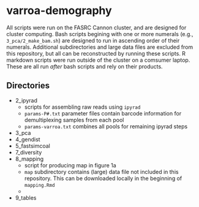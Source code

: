 # varroa-demography

<!--- 
understand what each piece of code does...

describe repo, what is in each folder, instructions on how to run scripts, explain simlinks (and data not included)
explain where to find data (ncbi eventually) 
--->

All scripts were run on the FASRC Cannon cluster, and are designed for cluster computing.
Bash scripts begining with one or more numerals (e.g., `3_pca/2_make_bam.sh`) are designed to
run in ascending order of their numerals. Additional subdirectories and large data files are excluded from this repository, 
but all can be reconstructed by running these scripts. R markdown scripts were run outside of the cluster on a comsumer laptop.
These are all run *after* bash scripts and rely on their products. 


##  Directories

- 2_ipyrad
  - scripts for assembling raw reads using `ipyrad`
  - `params-P#.txt` parameter files contain barcode information for demultiplexing 
    samples from each pool
  - `params-varroa.txt` combines all pools for remaining ipyrad steps 
- 3_pca
- 4_gendist
- 5_fastsimcoal
- 7_diversity
- 8_mapping
  - script for producing map in figure 1a
  - `map` subdirectory contains (large) data file not included in this repository. This
    can be downloaded locally in the beginning of `mapping.Rmd`
  - 
- 9_tables
